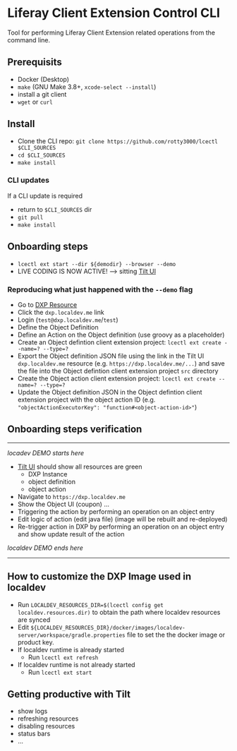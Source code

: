 # Liferay Client Extension Control CLI

Tool for performing Liferay Client Extension related operations from the command line.

## Prerequisits

* Docker (Desktop)
* `make` (GNU Make 3.8+, `xcode-select --install`)
* install a git client
* `wget` or `curl`

## Install

* Clone the CLI repo: `git clone https://github.com/rotty3000/lcectl $CLI_SOURCES`
* `cd $CLI_SOURCES`
* `make install`

### CLI updates
If a CLI update is required
* return to `$CLI_SOURCES` dir
* `git pull`
* `make install`

## Onboarding steps

* `lcectl ext start --dir ${demodir} --browser --demo`
* LIVE CODING IS NOW ACTIVE! --> sitting [Tilt UI](http://localhost:10350/r/(all)/overview)

### Reproducing what just happened with the `--demo` flag
* Go to [DXP Resource](http://localhost:10350/r/dxp.localdev.me/overview)
* Click the `dxp.localdev.me` link
* Login (`test@dxp.localdev.me`/`test`)
* Define the Object Definition
* Define an Action on the Object definition (use groovy as a placeholder)
* Create an Object defintion client extension project: `lcectl ext create --name=? --type=?`
* Export the Object definition JSON file using the link in the Tilt UI `dxp.localdev.me` resource (e.g. `https://dxp.localdev.me/...`) and save the file into the Object defintion client extension project `src` directory
* Create the Object action client extension project: `lcectl ext create --name=? --type=?`
* Update the Object definition JSON in the Object defintion client extension project with the object action ID (e.g. `"objectActionExecutorKey": "function#<object-action-id>"`)

## Onboarding steps verification

---

*locadev DEMO starts here*

* [Tilt UI](http://localhost:10350/r/(all)/overview) should show all resources are green
  * DXP Instance
  * object definition
  * object action
* Navigate to `https://dxp.localdev.me`
* Show the Object UI (coupon) ...
* Triggering the action by performing an operation on an object entry
* Edit logic of action (edit java file) (image will be rebuilt and re-deployed)
* Re-trigger action in DXP by performing an operation on an object entry and show update result of the action

*localdev DEMO ends here*

---

## How to customize the DXP Image used in localdev

* Run `LOCALDEV_RESOURCES_DIR=$(lcectl config get localdev.resources.dir)` to obtain the path where localdev resources are synced
* Edit `${LOCALDEV_RESOURCES_DIR}/docker/images/localdev-server/workspace/gradle.properties` file to set the the docker image or product key.
* If localdev runtime is already started
  * Run `lcectl ext refresh`
* If localdev runtime is not already started
  * Run `lcectl ext start`

## Getting productive with Tilt

* show logs
* refreshing resources
* disabling resources
* status bars
* ...
